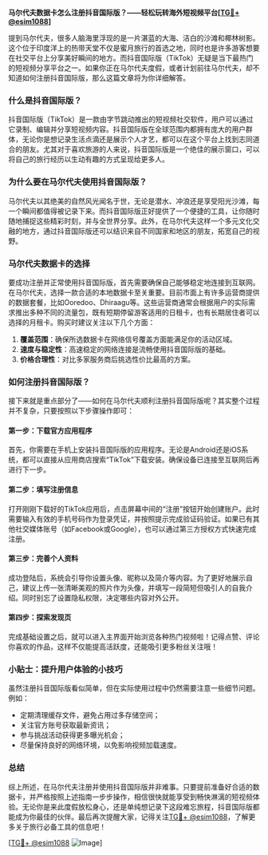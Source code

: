 **马尔代夫数据卡怎么注册抖音国际版？——轻松玩转海外短视频平台[[TG💪+ @esim1088](https://t.me/s/esim1088)]**

提到马尔代夫，很多人脑海里浮现的是一片湛蓝的大海、洁白的沙滩和椰林树影。这个位于印度洋上的热带天堂不仅是蜜月旅行的首选之地，同时也是许多游客想要在社交平台上分享美好瞬间的地方。而抖音国际版（TikTok）无疑是当下最热门的短视频分享平台之一。如果你正在马尔代夫度假，或者计划前往马尔代夫，却不知道如何注册抖音国际版，那么这篇文章将为你详细解答。

### 什么是抖音国际版？

抖音国际版（TikTok）是一款由字节跳动推出的短视频社交软件，用户可以通过它录制、编辑并分享短视频内容。抖音国际版在全球范围内都拥有庞大的用户群体，无论你是想记录生活点滴还是展示个人才艺，都可以在这个平台上找到志同道合的朋友。尤其对于喜欢旅游的人来说，抖音国际版是一个绝佳的展示窗口，可以将自己的旅行经历以生动有趣的方式呈现给更多人。

### 为什么要在马尔代夫使用抖音国际版？

马尔代夫以其绝美的自然风光闻名于世，无论是潜水、冲浪还是享受阳光沙滩，每一个瞬间都值得被记录下来。而抖音国际版正好提供了一个便捷的工具，让你随时随地捕捉这些精彩时刻，并与全世界分享。此外，在马尔代夫这样一个多元文化交融的地方，通过抖音国际版还可以结识来自不同国家和地区的朋友，拓宽自己的视野。

### 马尔代夫数据卡的选择

要成功注册并正常使用抖音国际版，首先需要确保自己能够稳定地连接到互联网。在马尔代夫，选择一款合适的本地数据卡至关重要。目前市面上有许多运营商提供的数据套餐，比如Ooredoo、Dhiraagu等。这些运营商通常会根据用户的实际需求推出多种不同的流量包，既有短期停留游客适用的日租卡，也有长期居住者可以选择的月租卡。购买时建议关注以下几个方面：

1. **覆盖范围**：确保所选数据卡在网络信号覆盖方面能满足你的活动区域。
2. **速度与稳定性**：高速稳定的网络连接是流畅使用抖音国际版的基础。
3. **价格合理性**：对比多家服务商后挑选性价比最高的方案。

### 如何注册抖音国际版？

接下来就是重点部分了——如何在马尔代夫顺利注册抖音国际版呢？其实整个过程并不复杂，只要按照以下步骤操作即可：

#### 第一步：下载官方应用程序
首先，你需要在手机上安装抖音国际版的应用程序。无论是Android还是iOS系统，都可以直接从应用商店搜索“TikTok”下载安装。确保设备已连接至互联网后再进行下一步。

#### 第二步：填写注册信息
打开刚刚下载好的TikTok应用后，点击屏幕中间的“注册”按钮开始创建账户。此时需要输入有效的手机号码作为登录凭证，并按照提示完成验证码验证。如果已有其他社交媒体账号（如Facebook或Google），也可以通过第三方授权方式快速完成注册。

#### 第三步：完善个人资料
成功登陆后，系统会引导你设置头像、昵称以及简介等内容。为了更好地展示自己，建议上传一张清晰美观的照片作为头像，并填写一段简短但吸引人的自我介绍。同时别忘了设置隐私权限，决定哪些内容对外公开。

#### 第四步：探索发现页
完成基础设置之后，就可以进入主界面开始浏览各种热门视频啦！记得点赞、评论你喜欢的作品，这样不仅能提高活跃度，还能吸引更多粉丝关注哦！

### 小贴士：提升用户体验的小技巧

虽然注册抖音国际版看似简单，但在实际使用过程中仍然需要注意一些细节问题。例如：
- 定期清理缓存文件，避免占用过多存储空间；
- 关注官方账号获取最新资讯；
- 参与挑战活动获得更多曝光机会；
- 尽量保持良好的网络环境，以免影响视频加载速度。

### 总结

综上所述，在马尔代夫注册并使用抖音国际版并非难事。只要提前准备好合适的数据卡，并严格按照上述指南一步步操作，相信很快就能享受到畅快淋漓的短视频体验。无论你是来此度假放松身心，还是单纯想记录下这段难忘旅程，抖音国际版都能成为你最佳的伙伴。最后再次提醒大家，记得关注[TG💪+ @esim1088](https://t.me/s/esim1088)，了解更多关于旅行必备工具的信息吧！

[[TG💪+ @esim1088](https://t.me/s/esim1088) ![Image](https://i.postimg.cc/4NQfJmqS/Snipaste-2025-05-13-00-14-12.png)]